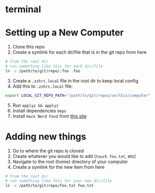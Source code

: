 # terminal

# Setting up a New Computer

1. Clone this repo
2. Create a symlink for each dir/file that is in the git repo from here

```sh
# from the root dir
# run something like this for each dir/file
ln -s /path/to/git/repo/.foo .foo
```

3. Create a `.zshrc.local` file in the root dir to keep local config
4. Add this to `.zshrc.local` file:

```sh
export LOCAL_GIT_REPO_PATH="/path/to/git/repos/on/this/computer"
```

5. Run `applyz && applyz`
6. Install dependencies `deps`
7. Install `Hack Nerd Fond` from [this site](https://www.nerdfonts.com/font-downloads)

# Adding new things

1. Go to where the git repo is cloned
2. Create whatever you would like to add (`touch foo.txt`, etc)
3. Navigate to the root (home) directory of your computer
4. Create a symlink for the new item from here

```sh
# from the root dir
# run something like this for your new dir/file
ln -s /path/to/git/repo/foo.txt foo.txt
```
